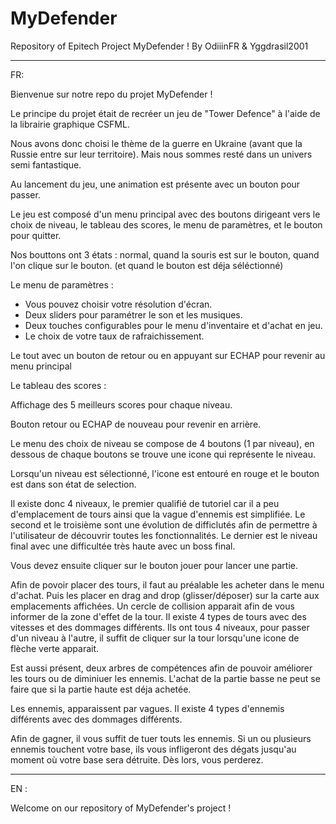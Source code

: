# MyDefender
Repository of Epitech Project MyDefender ! By OdiiinFR &amp; Yggdrasil2001
___________________________________________________________________________________________________________________________________________________________

FR: 

Bienvenue sur notre repo du projet MyDefender ! 

Le principe du projet était de recréer un jeu de "Tower Defence" à l'aide de la librairie graphique CSFML.

Nous avons donc choisi le thème de la guerre en Ukraine (avant que la Russie entre sur leur territoire). Mais nous sommes resté dans un univers semi fantastique.

Au lancement du jeu, une animation est présente avec un bouton pour passer.

Le jeu est composé d'un menu principal avec des boutons dirigeant vers le choix de niveau, le tableau des scores, le menu de paramètres, et le bouton pour quitter.

Nos bouttons ont 3 états : normal, quand la souris est sur le bouton, quand l'on clique sur le bouton. (et quand le bouton est déja séléctionné)

Le menu de paramètres : 

- Vous pouvez choisir votre résolution d'écran.
- Deux sliders pour paramétrer le son et les musiques.
- Deux touches configurables pour le menu d'inventaire et d'achat en jeu.
- Le choix de votre taux de rafraichissement.

Le tout avec un bouton de retour ou en appuyant sur ECHAP pour revenir au menu principal

Le tableau des scores :

Affichage des 5 meilleurs scores pour chaque niveau.

Bouton retour ou ECHAP de nouveau pour revenir en arrière.

Le menu des choix de niveau se compose de 4 boutons (1 par niveau), en dessous de chaque boutons se trouve une icone qui représente le niveau.

Lorsqu'un niveau est sélectionné, l'icone est entouré en rouge et le bouton est dans son état de selection.

Il existe donc 4 niveaux, le premier qualifié de tutoriel car il a peu d'emplacement de tours ainsi que la vague d'ennemis est simplifiée. Le second et le troisième sont une évolution de difficlutés afin de permettre à l'utilisateur de découvrir toutes les fonctionnalités. Le dernier est le niveau final avec une difficultée très haute avec un boss final.

Vous devez ensuite cliquer sur le bouton jouer pour lancer une partie.

Afin de povoir placer des tours, il faut au préalable les acheter dans le menu d'achat. Puis les placer en drag and drop (glisser/déposer) sur la carte aux emplacements affichées. Un cercle de collision apparait afin de vous informer de la zone d'effet de la tour. Il existe 4 types de tours avec des vitesses et des dommages différents. Ils ont tous 4 niveaux, pour passer d'un niveau à l'autre, il suffit de cliquer sur la tour lorsqu'une icone de flèche verte apparait.

Est aussi présent, deux arbres de compétences afin de pouvoir améliorer les tours ou de diminiuer les ennemis.
L'achat de la partie basse ne peut se faire que si la partie haute est déja achetée.

Les ennemis, apparaissent par vagues. Il existe 4 types d'ennemis différents avec des dommages différents.

Afin de gagner, il vous suffit de tuer touts les ennemis.
Si un ou plusieurs ennemis touchent votre base, ils vous infligeront des dégats jusqu'au moment où votre base sera détruite. Dès lors, vous perderez.

___________________________________________________________________________________________________________________________________________________________

EN : 

Welcome on our repository of MyDefender's project !
